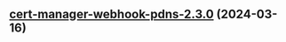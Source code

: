 

## [cert-manager-webhook-pdns-2.3.0](https://github.com/cyr-ius/truenas-charts/compare/cert-manager-webhook-pdns-2.2.9...cert-manager-webhook-pdns-2.3.0) (2024-03-16)

